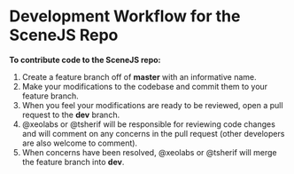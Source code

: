 Development Workflow for the SceneJS Repo
=========================================

**To contribute code to the SceneJS repo:**

1. Create a feature branch off of **master** with an informative name.
2. Make your modifications to the codebase and commit them to your feature branch.
3. When you feel your modifications are ready to be reviewed, open a pull request to the **dev** branch.
4. @xeolabs or @tsherif will be responsible for reviewing code changes and will comment on any concerns in the pull request (other developers are also welcome to comment).
6. When concerns have been resolved, @xeolabs or @tsherif will merge the feature branch into **dev**.